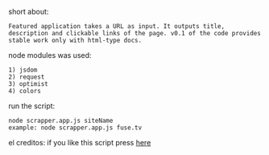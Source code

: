 short about:
	
	Featured application takes a URL as input. It outputs title, description and clickable links of the page. v0.1 of the code provides stable work only with html-type docs.

node modules was used:

 	1) jsdom 
 	2) request
 	3) optimist
 	4) colors

run the script:

	node scrapper.app.js siteName
	example: node scrapper.app.js fuse.tv

el creditos:
if you like this script press [here](http://postimg.org/image/xttv6wbyb/)


	
